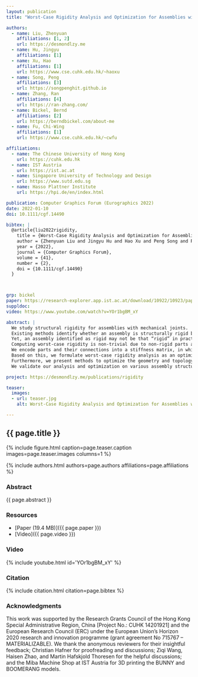 ```yaml
---
layout: publication
title: "Worst-Case Rigidity Analysis and Optimization for Assemblies with Mechanical Joints"

authors:
  - name: Liu, Zhenyuan
    affiliations: [1, 2]
    url: https://desmondlzy.me
  - name: Hu, Jingyu
    affiliations: [1]
  - name: Xu, Hao
    affiliations: [1]
    url: https://www.cse.cuhk.edu.hk/~haoxu
  - name: Song, Peng
    affiliations: [3]
    url: https://songpenghit.github.io
  - name: Zhang, Ran
    affiliations: [4]
    url: https://ran-zhang.com/
  - name: Bickel, Bernd
    affiliations: [2]
    url: https://berndbickel.com/about-me
  - name: Fu, Chi-Wing
    affiliations: [1]
    url: https://www.cse.cuhk.edu.hk/~cwfu

affiliations:
  - name: The Chinese University of Hong Kong
    url: https://cuhk.edu.hk
  - name: IST Austria
    url: https://ist.ac.at
  - name: Singapore University of Technology and Design
    url: https://www.sutd.edu.sg
  - name: Hasso Plattner Institute
    url: https://hpi.de/en/index.html

publication: Computer Graphics Forum (Eurographics 2022)
date: 2022-01-10
doi: 10.1111/cgf.14490

bibtex: |
  @article{liu2022rigidity,
    title = {Worst-Case Rigidity Analysis and Optimization for Assemblies with Mechanical Joints},
    author = {Zhenyuan Liu and Jingyu Hu and Hao Xu and Peng Song and Ran Zhang and Bernd Bickel and Chi-Wing Fu},
    year = {2022},
    journal = {Computer Graphics Forum}, 
    volume = {41},
    number = {2},
    doi = {10.1111/cgf.14490}
  }



grp: bickel
paper: https://research-explorer.app.ist.ac.at/download/10922/10923/paper.pdf
suppldoc: 
video: https://www.youtube.com/watch?v=YOr1bgBM_xY

abstract: |
  We study structural rigidity for assemblies with mechanical joints.
  Existing methods identify whether an assembly is structurally rigid by assuming parts are perfectly rigid.
  Yet, an assembly identified as rigid may not be that “rigid” in practice, and existing methods cannot quantify how rigid an assembly is. We address this limitation by developing a new measure, worst-case rigidity, to quantify the rigidity of an assembly as the largest possible deformation that the assembly undergoes for arbitrary external loads of fixed magnitude.
  Computing worst-case rigidity is non-trivial due to non-rigid parts and different joint types.
  We encode parts and their connections into a stiffness matrix, in which parts are modeled as deformable objects and joints as soft constraints. 
  Based on this, we formulate worst-case rigidity analysis as an optimization that seeks the worst-case deformation of an assembly for arbitrary external loads. 
  Furthermore, we present methods to optimize the geometry and topology of various assemblies to enhance their rigidity, as guided by our rigidity measure. 
  We validate our analysis and optimization on various assembly structures with fabrication.

project: https://desmondlzy.me/publications/rigidity

teaser:
  images:
  - url: teaser.jpg
    alt: Worst-Case Rigidity Analysis and Optimization for Assemblies with Mechanical Joints (Teaser Image)

---
```


## {{ page.title }}

{% include figure.html caption=page.teaser.caption images=page.teaser.images columns=1 %}

{% include authors.html authors=page.authors affiliations=page.affiliations %}

<!-- {% include publication.html publication=page.publication url=page.doi %} -->

### Abstract

{{ page.abstract }}

### Resources

* [Paper (19.4 MB)]({{ page.paper }})
* [Video]({{ page.video }})

<!--
* [Official publisher page]({{page.doi}}) &nbsp; [![ACM](ACM_logo.svg){: width="40x"}]({{page.doi}})
-->

### Video

{% include youtube.html id='YOr1bgBM_xY' %}

### Citation

{% include citation.html citation=page.bibtex %}


### Acknowledgments
This work was supported by the Research Grants Council of the Hong Kong Special Administrative Region, China [Project No.: CUHK 14201921] and the European Research Council (ERC) under the European Union’s Horizon 2020 research and innovation programme (grant agreement No 715767 – MATERIALIZABLE). We thank the anonymous reviewers for their insightful feedback; Christian Hafner for proofreading and discussions; Ziqi Wang, Haisen Zhao, and Martin Hafskjold Thoresen for the helpful discussions; and the Miba Machine Shop at IST Austria for 3D printing the BUNNY and BOOMERANG models.
